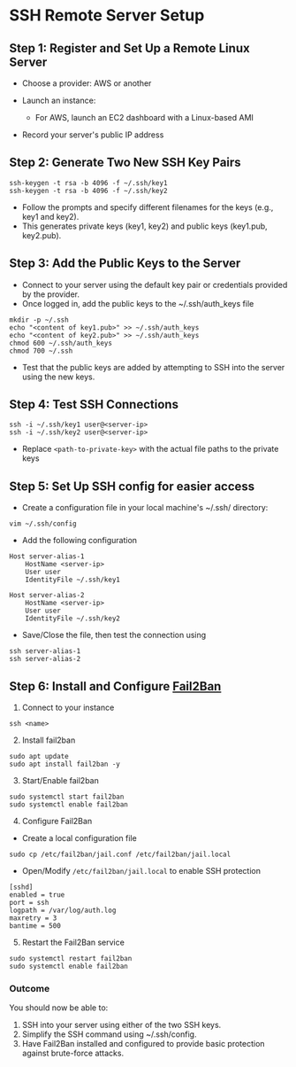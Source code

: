 # SSH Remote Server Setup

## Step 1: Register and Set Up a Remote Linux Server
- Choose a provider:  AWS or another
- Launch an instance:

  - For AWS, launch an EC2 dashboard with a Linux-based AMI
- Record your server's public IP address

## Step 2: Generate Two New SSH Key Pairs
```
ssh-keygen -t rsa -b 4096 -f ~/.ssh/key1
ssh-keygen -t rsa -b 4096 -f ~/.ssh/key2
```
- Follow the prompts and specify different filenames for the keys (e.g., key1 and key2).
- This generates private keys (key1, key2) and public keys (key1.pub, key2.pub).

## Step 3: Add the Public Keys to the Server
- Connect to your server using the default key pair or credentials provided by the provider.
- Once logged in, add the public keys to the ~/.ssh/auth_keys file
```
mkdir -p ~/.ssh
echo "<content of key1.pub>" >> ~/.ssh/auth_keys
echo "<content of key2.pub>" >> ~/.ssh/auth_keys
chmod 600 ~/.ssh/auth_keys
chmod 700 ~/.ssh
```
- Test that the public keys are added by attempting to SSH into the server using the new keys.

## Step 4: Test SSH Connections
```
ssh -i ~/.ssh/key1 user@<server-ip>
ssh -i ~/.ssh/key2 user@<server-ip>
```
- Replace `<path-to-private-key>` with the actual file paths to the private keys

## Step 5: Set Up SSH config for easier access
- Create a configuration file in your local machine's ~/.ssh/ directory:
```
vim ~/.ssh/config
```
- Add the following configuration
```
Host server-alias-1
    HostName <server-ip>
    User user
    IdentityFile ~/.ssh/key1

Host server-alias-2
    HostName <server-ip>
    User user
    IdentityFile ~/.ssh/key2
```
- Save/Close the file, then test the connection using
```
ssh server-alias-1
ssh server-alias-2
```
## Step 6: Install and Configure [Fail2Ban](https://github.com/fail2ban/fail2ban)
1. Connect to your instance
```
ssh <name>
```
2. Install fail2ban
```
sudo apt update
sudo apt install fail2ban -y
```
3. Start/Enable fail2ban
```
sudo systemctl start fail2ban
sudo systemctl enable fail2ban
```
4. Configure Fail2Ban
- Create a local configuration file
```
sudo cp /etc/fail2ban/jail.conf /etc/fail2ban/jail.local
```
- Open/Modify `/etc/fail2ban/jail.local` to enable SSH protection
```
[sshd]
enabled = true
port = ssh
logpath = /var/log/auth.log
maxretry = 3
bantime = 500
```
5. Restart the Fail2Ban service
```
sudo systemctl restart fail2ban
sudo systemctl enable fail2ban
```

### Outcome
You should now be able to:
1. SSH into your server using either of the two SSH keys.
2. Simplify the SSH command using ~/.ssh/config.
3. Have Fail2Ban installed and configured to provide basic protection against brute-force attacks.